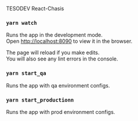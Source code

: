 TESODEV React-Chasis

### `yarn watch`

Runs the app in the development mode.<br>
Open [http://localhost:8090](http://localhost:8090) to view it in the browser.

The page will reload if you make edits.<br>
You will also see any lint errors in the console.

### `yarn start_qa`

Runs the app with qa environment configs.<br>

### `yarn start_productionn`

Runs the app with prod environment configs.<br>
